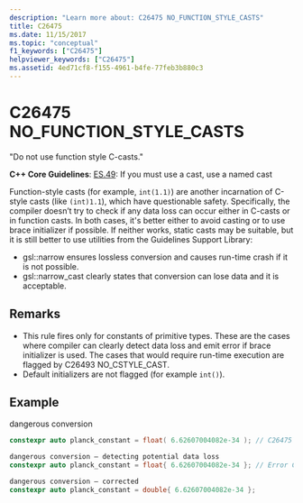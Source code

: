 ```yaml
---
description: "Learn more about: C26475 NO_FUNCTION_STYLE_CASTS"
title: C26475
ms.date: 11/15/2017
ms.topic: "conceptual"
f1_keywords: ["C26475"]
helpviewer_keywords: ["C26475"]
ms.assetid: 4ed71cf8-f155-4961-b4fe-77feb3b880c3
---
```

# C26475 NO_FUNCTION_STYLE_CASTS

"Do not use function style C-casts."

**C++ Core Guidelines**:
[ES.49](https://github.com/isocpp/CppCoreGuidelines/blob/master/CppCoreGuidelines.md#es49-if-you-must-use-a-cast-use-a-named-cast): If you must use a cast, use a named cast

Function-style casts (for example, `int(1.1)`) are another incarnation of C-style casts (like `(int)1.1`), which have questionable safety. Specifically, the compiler doesn’t try to check if any data loss can occur either in C-casts or in function casts. In both cases, it's better either to avoid casting or to use brace initializer if possible. If neither works, static casts may be suitable, but it is still better to use utilities from the Guidelines Support Library:

- gsl::narrow ensures lossless conversion and causes run-time crash if it is not possible.
- gsl::narrow_cast clearly states that conversion can lose data and it is acceptable.

## Remarks

- This rule fires only for constants of primitive types. These are the cases where compiler can clearly detect data loss and emit error if brace initializer is used. The cases that would require run-time execution are flagged by C26493 NO_CSTYLE_CAST.
- Default initializers are not flagged (for example `int()`).

## Example

dangerous conversion

```cpp
constexpr auto planck_constant = float( 6.62607004082e-34 ); // C26475
```

```cpp
dangerous conversion – detecting potential data loss
constexpr auto planck_constant = float{ 6.62607004082e-34 }; // Error C2397
```

```cpp
dangerous conversion – corrected
constexpr auto planck_constant = double{ 6.62607004082e-34 };
```
